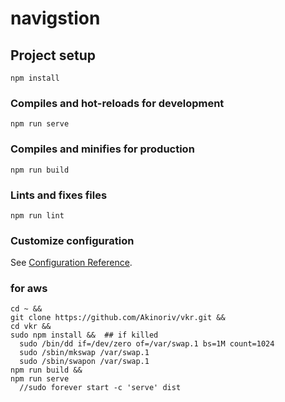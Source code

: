 # navigstion

## Project setup
```
npm install
```

### Compiles and hot-reloads for development
```
npm run serve
```

### Compiles and minifies for production
```
npm run build
```

### Lints and fixes files
```
npm run lint
```


### Customize configuration
See [Configuration Reference](https://cli.vuejs.org/config/).

### for aws
```
cd ~ &&
git clone https://github.com/Akinoriv/vkr.git && 
cd vkr && 
sudo npm install &&  ## if killed  
  sudo /bin/dd if=/dev/zero of=/var/swap.1 bs=1M count=1024
  sudo /sbin/mkswap /var/swap.1
  sudo /sbin/swapon /var/swap.1
npm run build && 
npm run serve
  //sudo forever start -c 'serve' dist
```

